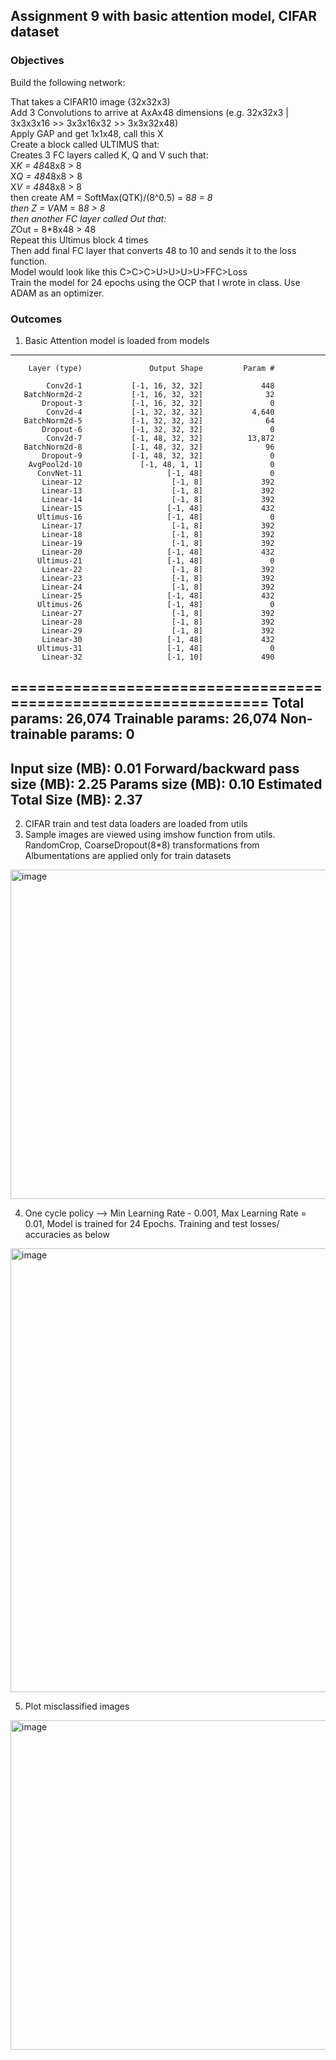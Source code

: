 ## Assignment 9 with basic attention model, CIFAR dataset  

### Objectives  
Build the following network:

That takes a CIFAR10 image (32x32x3)  
Add 3 Convolutions to arrive at AxAx48 dimensions (e.g. 32x32x3 | 3x3x3x16 >> 3x3x16x32 >> 3x3x32x48)  
Apply GAP and get 1x1x48, call this X  
Create a block called ULTIMUS that:  
Creates 3 FC layers called K, Q and V such that:  
X*K = 48*48x8 > 8  
X*Q = 48*48x8 > 8   
X*V = 48*48x8 > 8   
then create AM = SoftMax(QTK)/(8^0.5) = 8*8 = 8  
then Z = V*AM = 8*8 > 8  
then another FC layer called Out that:  
Z*Out = 8*8x48 > 48  
Repeat this Ultimus block 4 times  
Then add final FC layer that converts 48 to 10 and sends it to the loss function.  
Model would look like this C>C>C>U>U>U>U>FFC>Loss  
Train the model for 24 epochs using the OCP that I wrote in class. Use ADAM as an optimizer. 

### Outcomes  

1. Basic Attention model  is loaded from models  
----------------------------------------------------------------
        Layer (type)               Output Shape         Param #
        
            Conv2d-1           [-1, 16, 32, 32]             448
       BatchNorm2d-2           [-1, 16, 32, 32]              32
           Dropout-3           [-1, 16, 32, 32]               0
            Conv2d-4           [-1, 32, 32, 32]           4,640
       BatchNorm2d-5           [-1, 32, 32, 32]              64
           Dropout-6           [-1, 32, 32, 32]               0
            Conv2d-7           [-1, 48, 32, 32]          13,872
       BatchNorm2d-8           [-1, 48, 32, 32]              96
           Dropout-9           [-1, 48, 32, 32]               0
        AvgPool2d-10             [-1, 48, 1, 1]               0
          ConvNet-11                   [-1, 48]               0
           Linear-12                    [-1, 8]             392
           Linear-13                    [-1, 8]             392
           Linear-14                    [-1, 8]             392
           Linear-15                   [-1, 48]             432
          Ultimus-16                   [-1, 48]               0
           Linear-17                    [-1, 8]             392
           Linear-18                    [-1, 8]             392
           Linear-19                    [-1, 8]             392
           Linear-20                   [-1, 48]             432
          Ultimus-21                   [-1, 48]               0
           Linear-22                    [-1, 8]             392
           Linear-23                    [-1, 8]             392
           Linear-24                    [-1, 8]             392
           Linear-25                   [-1, 48]             432
          Ultimus-26                   [-1, 48]               0
           Linear-27                    [-1, 8]             392
           Linear-28                    [-1, 8]             392
           Linear-29                    [-1, 8]             392
           Linear-30                   [-1, 48]             432
          Ultimus-31                   [-1, 48]               0
           Linear-32                   [-1, 10]             490
================================================================
Total params: 26,074
Trainable params: 26,074
Non-trainable params: 0
----------------------------------------------------------------
Input size (MB): 0.01
Forward/backward pass size (MB): 2.25
Params size (MB): 0.10
Estimated Total Size (MB): 2.37
----------------------------------------------------------------
2. CIFAR train and test data loaders are loaded from utils  
3. Sample images are viewed using imshow function from utils. RandomCrop, CoarseDropout(8*8) transformations from Albumentations are applied only for train datasets  
<img width="527" alt="image" src="https://user-images.githubusercontent.com/13360207/220422080-2f92d447-378d-43b5-be4f-fec3ec5b6b67.png">

4. One cycle policy --> Min Learning Rate - 0.001, Max Learning Rate = 0.01, Model is trained for 24 Epochs. Training and test losses/ accuracies as below  
 <img width="710" alt="image" src="https://user-images.githubusercontent.com/13360207/220422186-58ed7eb3-e420-4bcb-9f9a-cd53377a13f6.png">

 
5. Plot misclassified images  
<img width="527" alt="image" src="https://user-images.githubusercontent.com/13360207/220422224-8e73bd72-c61f-4f10-8fac-8139ef08dda5.png">






